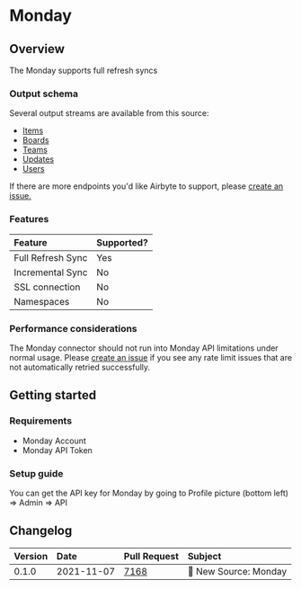 # Monday

## Overview

The Monday supports full refresh syncs

### Output schema

Several output streams are available from this source:

* [Items](https://api.developer.monday.com/docs/items-queries)
* [Boards](https://api.developer.monday.com/docs/groups-queries#groups-queries)
* [Teams](https://api.developer.monday.com/docs/teams-queries)
* [Updates](https://api.developer.monday.com/docs/updates-queries)
* [Users](https://api.developer.monday.com/docs/users-queries-1)

If there are more endpoints you'd like Airbyte to support, please [create an issue.](https://github.com/airbytehq/airbyte/issues/new/choose)

### Features

| Feature | Supported? |
| :--- | :--- |
| Full Refresh Sync | Yes |
| Incremental Sync | No |
| SSL connection | No |
| Namespaces | No |

### Performance considerations

The Monday connector should not run into Monday API limitations under normal usage. Please [create an issue](https://github.com/airbytehq/airbyte/issues) if you see any rate limit issues that are not automatically retried successfully.

## Getting started

### Requirements

* Monday Account
* Monday API Token

### Setup guide

You can get the API key for Monday by going to Profile picture (bottom left) => Admin => API

## Changelog

| Version | Date | Pull Request | Subject |
| :--- | :--- | :--- | :--- |
| 0.1.0 | 2021-11-07 | [7168](https://github.com/airbytehq/airbyte/pull/7168) | 🎉 New Source: Monday |
